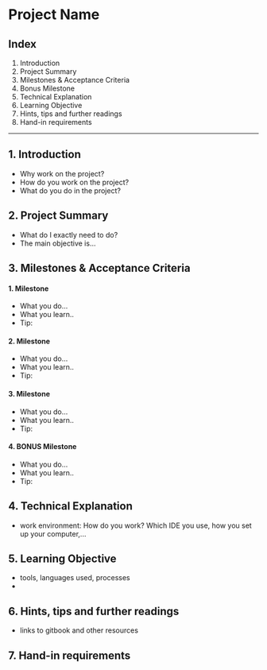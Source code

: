# Project Name

## Index
1. Introduction
2. Project Summary
3. Milestones & Acceptance Criteria
4. Bonus Milestone
5. Technical Explanation
6. Learning Objective
7. Hints, tips and further readings
8. Hand-in requirements

----------

## 1. Introduction
- Why work on the project?
- How do you work on the project?
- What do you do in the project?

## 2. Project Summary
- What do I exactly need to do?
- The main objective is...


## 3. Milestones & Acceptance Criteria

#### 1. Milestone
- What you do...
- What you learn..
- Tip:

#### 2. Milestone
- What you do...
- What you learn..
- Tip:

  
#### 3. Milestone
- What you do...
- What you learn..
- Tip:
  
#### 4. BONUS Milestone
- What you do...
- What you learn..
- Tip:

## 4. Technical Explanation

- work environment: How do you work? Which IDE you use, how you set up your computer,...

## 5. Learning Objective
- tools, languages used, processes
- 

## 6. Hints, tips and further readings

- links to gitbook and other resources

## 7. Hand-in requirements
